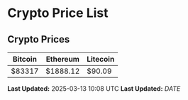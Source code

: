 # Crypto Price List

## Crypto Prices
| Bitcoin | Ethereum | Litecoin |
| ------- | -------- | -------- |
| $83317 | $1888.12 | $90.09 |
**Last Updated:** 2025-03-13 10:08 UTC
**Last Updated:** $DATE$
